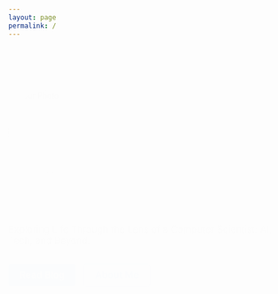```yaml
---
layout: page
permalink: /
---
```


<script>
    function checkWindowHeight() {
        var footer = document.querySelector('footer');
        if (window.innerHeight > 900) { // Adjust the height threshold as needed
            footer.style.display = 'block';
        } else {
            footer.style.display = 'none';
        }
    }

    // Run the function on window load and resize
    window.onload = checkWindowHeight;
    window.onresize = checkWindowHeight;
</script>

<style>
    @import url('https://cdnjs.cloudflare.com/ajax/libs/font-awesome/5.15.4/css/all.min.css');

    @keyframes bottomToTop {
        from {
            transform: translateY(5%);
            opacity: 0;
        }
        to {
            transform: translateY(0);
            opacity: 1;
        }
    }

    .landing-page {
        text-align: left;
        padding: 50px 0;
        margin-left: 0;
        animation: bottomToTop 1s ease-out;
    }
    .profile-photo {
        width: 150px;
        height: 150px;
        border-radius: 50%;
        vertical-align: middle;
        animation: bottomToTop 1s ease-out;
    }
    .profile-info {
        display: inline-block;
        vertical-align: middle;
        margin-left: 20px;
        animation: bottomToTop 1s ease-out;
    }
    .name {
        font-size: 2.5em;
        font-weight: bold;
        animation: bottomToTop 1s ease-out;
    }
    .title {
        font-size: 1.5em;
        color: gray;
        animation: bottomToTop 1s ease-out;
    }
    .social-links {
        margin-top: 10px;
        animation: bottomToTop 1s ease-out;
    }
    .social-links a {
        margin: 0 10px 0 0;
        font-size: 1.5em;
        color: black;
    }
    .description {
        margin: 20px 0;
        font-size: 1.2em;
        color: gray;
        animation: bottomToTop 1s ease-out;
    }
    .buttons {
        animation: bottomToTop 1s ease-out;
    }
    .buttons a {
        display: inline-block;
        margin: 10px 10px 10px 0;
        padding: 10px 20px;
        border-radius: 5px;
        text-decoration: none;
        /* color: initial; */
        font-size: 1.2em;
        font-weight: 600;
        
    }
    .read-blog {
        background-color: #1e90ff;
        box-shadow: 0 5px 10px 0 rgba(0, 0, 0, .15);
        color: white !important;
    }
    .about-me {
        background: 0 0;
        color: #1e90ff !important;
        border: 1px solid #1e90ff;
    }
    .page-title {
        display: none;
    }
    footer {
        display: none;
    }
</style>

<div class="landing-page">
    <img src="{{ site.baseurl }}/assets/images/logo.webp" alt="Your Photo" class="profile-photo">
    <div class="profile-info">
        <div class="name">Yakhyo Valikhujaev</div>
        <div class="title">ML Software Engineer</div>
        <div class="social-links">
            <a href="https://youtube.com/codeuz" target="_blank"><i class="fab fa-youtube"></i></a>
            <a href="https://github.com/yakhyo" target="_blank"><i class="fab fa-github"></i></a>
            <a href="https://linkedin.com//in/y-valikhujaev" target="_blank"><i class="fab fa-linkedin"></i></a>
            <a href="https://t.me/valikhujaev" target="_blank"><i class="fab fa-telegram"></i></a>
        </div>
    </div>
    <div class="description">
        Exploring Life Through the Lens of a Computer Scientist: AI, Tech, and Beyond.
    </div>
    <div class="buttons">
        <a href="{{ site.baseurl }}/blog" class="read-blog">Read Blog</a>
        <a href="{{ site.baseurl }}/about" class="about-me">About Me</a>
    </div>
</div>
